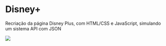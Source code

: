 # Disney+
Recriação da página Disney Plus, com HTML/CSS e JavaScript, simulando um sistema API com JSON

<img src="https://cnbl-cdn.bamgrid.com/assets/c0a264881f6f269485d94228f8904ea1d4b8b02b8da0dfaaccc65ee723582e9a/original" />
<br/><br/>
